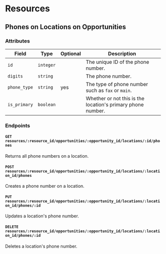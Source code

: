 # Resources

## Phones on Locations on Opportunities

### Attributes

Field           | Type         | Optional | Description                           
----------------|--------------|----------|------------------------------------
`id`            | `integer`    |          | The unique ID of the phone number.
`digits`        | `string`     |          | The phone number.
`phone_type`    | `string`     | yes      | The type of phone number such as `fax` or `main`.
`is_primary`    | `boolean`    |          | Whether or not this is the location's primary phone number.

### Endpoints

#### `GET resources/:resource_id/opportunities/:opportunity_id/locations/:id/phones`

Returns all phone numbers on a location.

#### `POST resources/:resource_id/opportunities/:opportunity_id/locations/:location_id/phones`

Creates a phone number on a location.

#### `PUT resources/:resource_id/opportunities/:opportunity_id/locations/:location_id/phones/:id`

Updates a location's phone number.

#### `DELETE resources/:resource_id/opportunities/:opportunity_id/locations/:location_id/phones/:id`

Deletes a location's phone number.